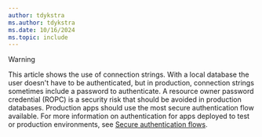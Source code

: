 ```yaml
---
author: tdykstra
ms.author: tdykstra
ms.date: 10/16/2024
ms.topic: include
---
```

> [!WARNING]
> This article shows the use of connection strings. With a local database the user doesn't have to be authenticated, but in production, connection strings sometimes include a password to authenticate. A resource owner password credential (ROPC) is a security risk that should be avoided in production databases. Production apps should use the most secure authentication flow available. For more information on authentication for apps deployed to test or production environments, see [Secure authentication flows](xref:security/index#secure-authentication-flows).
